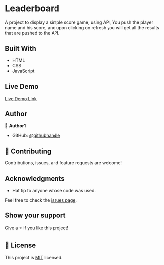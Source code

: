 # Leaderboard
A project to display a simple score game, using API, You push the player name and his score, and upon clicking on refresh you will get all the results that are pushed to the API. 


## Built With

- HTML
- CSS
- JavaScript

## Live Demo
[Live Demo Link](https://leaderboardgame.netlify.app/)


## Author

👤 **Author1**

- GitHub: [@githubhandle](https://github.com/shakerAbuDrais)

## 🤝 Contributing

Contributions, issues, and feature requests are welcome!

## Acknowledgments

- Hat tip to anyone whose code was used.

Feel free to check the [issues page](../../issues/).

## Show your support

Give a ⭐️ if you like this project!

## 📝 License

This project is [MIT](./LICENSE) licensed.


